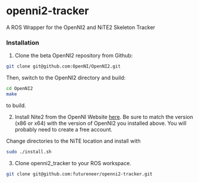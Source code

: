 openni2-tracker
===============

A ROS Wrapper for the OpenNI2 and NiTE2 Skeleton Tracker

### Installation
1. Clone the beta OpenNI2 repository from Github:

```bash
git clone git@github.com:OpenNI/OpenNI2.git
```

Then, switch to the OpenNI2 directory and build:

```bash
cd OpenNI2
make
```
to build.

2. Install Nite2 from the OpenNI Website [here](http://www.openni.org/files/nite/?count=1&download=http://www.openni.org/wp-content/uploads/2013/10/NiTE-Linux-x64-2.2.tar1.zip).  Be sure to match the version (x86 or x64) with the version of OpenNI2 you installed above.
You will probably need to create a free account.

Change directories to the NiTE location and install with 

```bash
sudo ./install.sh
```

3. Clone openni2_tracker to your ROS workspace.

```bash
git clone git@github.com:futureneer/openni2-tracker.git
```
